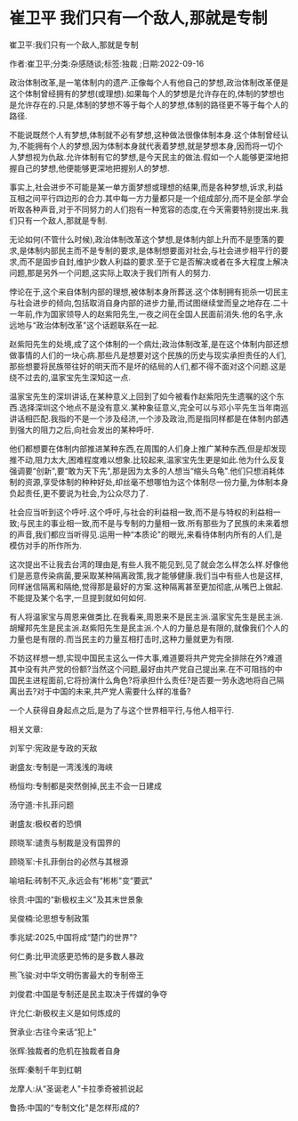 # 崔卫平  我们只有一个敌人,那就是专制    
    
崔卫平:我们只有一个敌人,那就是专制    
作者:崔卫平;分类:杂感随谈;标签:独裁 ;日期:2022-09-16    
政治体制改革,是一笔体制内的遗产.正像每个人有他自己的梦想,政治体制改革便是这个体制曾经拥有的梦想(或理想).如果每个人的梦想是允许存在的,体制的梦想也是允许存在的.只是,体制的梦想不等于每个人的梦想,体制的路径更不等于每个人的路径.    
不能说既然个人有梦想,体制就不必有梦想,这种做法很像体制本身.这个体制曾经认为,不能拥有个人的梦想,因为体制本身就代表着梦想,就是梦想本身,因而将一切个人梦想视为仇敌.允许体制有它的梦想,是今天民主的做法.假如一个人能够更深地把握自己的梦想,他便能够更深地把握别人的梦想.    
事实上,社会进步不可能是某一单方面梦想或理想的结果,而是各种梦想,诉求,利益互相之间平行四边形的合力.其中每一方力量都只是一个组成部分,而不是全部.学会听取各种声音,对于不同努力的人们抱有一种宽容的态度,在今天需要特别提出来.我们只有一个敌人,那就是专制.    
无论如何(不管什么时候),政治体制改革这个梦想,是体制内部上升而不是堕落的要求,是体制内部民主而不是专制的要求,是体制想要面对社会,与社会进步相平行的要求,而不是固步自封,维护少数人利益的要求.至于它是否解决或者在多大程度上解决问题,那是另外一个问题,这实际上取决于我们所有人的努力.    
悖论在于,这个来自体制内部的理想,被体制本身所葬送.这个体制拥有扼杀一切民主与社会进步的倾向,包括取消自身内部的进步力量,而试图继续堂而皇之地存在.二十一年前,作为国家领导人的赵紫阳先生,一夜之间在全国人民面前消失.他的名字,永远地与“政治体制改革"这个话题联系在一起.    
赵紫阳先生的处境,成了这个体制的一个病灶;政治体制改革,是在这个体制内部还想做事情的人们的一块心病.那些凡是想要对这个民族的历史与现实承担责任的人们,那些想要将民族带往好的明天而不是坏的结局的人们,都不得不面对这个问题.这是绕不过去的,温家宝先生深知这一点.    
温家宝先生的深圳讲话,在某种意义上回到了如今被看作赵紫阳先生遗嘱的这个东西.选择深圳这个地点不是没有意义.某种象征意义,完全可以与邓小平先生当年南巡讲话相匹配.我指的不是一个涉及经济,一个涉及政治,而是指同样都是在体制内部遇到强大的阻力之后,向社会发出的某种呼吁.    
他们都想要在体制内部推进某种东西,在周围的人们身上推广某种东西,但是却发现推不动,阻力太大,困难程度难以想象.比较起来,温家宝先生更是如此.他为什么反复强调要“创新",要“敢为天下先",那是因为太多的人想当“缩头乌龟".他们只想消耗体制的资源,享受体制的种种好处,却丝毫不想哪怕为这个体制尽一份力量,为体制本身负起责任,更不要说为社会,为公众尽力了.    
社会应当听到这个呼吁.这个呼吁,与社会的利益相一致,而不是与特权的利益相一致;与民主的事业相一致,而不是与专制的力量相一致.所有那些为了民族的未来着想的声音,我们都应当听得见.运用一种“本质论"的眼光,来看待体制内所有的人们,是模仿对手的所作所为.    
这次提出不让我去台湾的理由是,有些人我不能见到,见了就会怎么样怎么样.好像他们是恶意传染病菌,要采取某种隔离政策,我才能够健康.我们当中有些人也是这样,同样迷信隔离和隔绝,觉得那是最好的方案.这种隔离甚至更加彻底,从嘴巴上做起.不能提及某个名字,一旦提到就如何如何.    
有人将温家宝与周恩来做类比.在我看来,周恩来不是民主派.温家宝先生是民主派.胡耀邦先生是民主派.赵紫阳先生是民主派.个人的力量总是有限的,就像我们个人的力量也是有限的.而当民主的力量互相打击时,这种力量就更为有限.    
不妨这样想一想,实现中国民主这么一件大事,难道要将共产党完全排除在外?难道其中没有共产党的份额?当然这个问题,最好由共产党自己提出来.在不可阻挡的中国民主进程面前,它将扮演什么角色?将承担什么责任?是否要一劳永逸地将自己隔离出去?对于中国的未来,共产党人需要什么样的准备?    
一个人获得自身起点之后,是为了与这个世界相平行,与他人相平行.    
    
相关文章:    
刘军宁:宪政是专政的天敌    
谢盛友:专制是一湾浅浅的海峡    
杨恒均:专制都是突然倒掉,民主不会一日建成    
汤守道:卡扎菲问题    
谢盛友:极权者的恐惧    
顾晓军:谴责与制裁是没有国界的    
顾晓军:卡扎菲倒台的必然与其根源    
喻培耘:砖制不灭,永远会有“彬彬"变“要武"    
徐贲:中国的“新极权主义"及其末世景象    
吴俊楠:论思想专制政策    
季兆斌:2025,中国将成“楚门的世界"?    
何仁勇:比甲流感更恐怖的是多数人暴政    
熊飞骏:对中华文明伤害最大的专制帝王    
刘俊君:中国是专制还是民主取决于传媒的争夺    
许允仁:新极权主义是如何炼成的    
贺承业:古往今来话“犯上"    
张辉:独裁者的危机在独裁者自身    
张辉:秦制千年到红朝    
龙摩人:从“圣诞老人"卡拉季奇被抓说起    
鲁扬:中国的“专制文化"是怎样形成的?